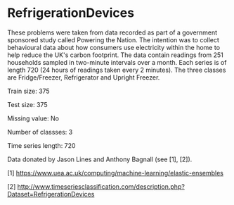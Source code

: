 # RefrigerationDevices

These problems were taken from data recorded as part of a government sponsored study called Powering the Nation. The intention was to collect behavioural data about how consumers use electricity within the home to help reduce the UK's carbon footprint. The data contain readings from 251 households sampled in two-minute intervals over a month. Each series is of length 720 (24 hours of readings taken every 2 minutes). The three classes are Fridge/Freezer, Refrigerator and Upright Freezer.

Train size: 375

Test size: 375

Missing value: No

Number of classses: 3

Time series length: 720

Data donated by Jason Lines and Anthony Bagnall (see [1], [2]).

[1] https://www.uea.ac.uk/computing/machine-learning/elastic-ensembles

[2] http://www.timeseriesclassification.com/description.php?Dataset=RefrigerationDevices